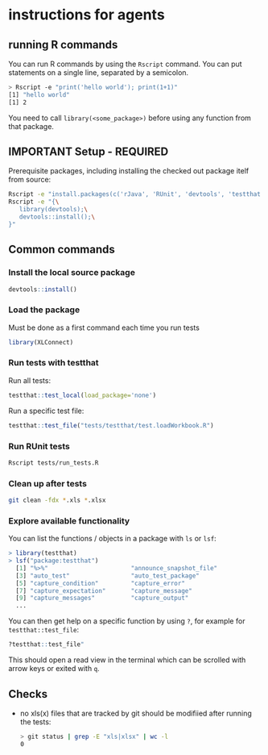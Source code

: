 # instructions for agents

## running R commands

You can run R commands by using the `Rscript` command. You can put statements on a single line, separated by a semicolon.

```sh
> Rscript -e "print('hello world'); print(1+1)"
[1] "hello world"
[1] 2
```

You need to call `library(<some_package>)` before using any function from that package.

## IMPORTANT Setup - REQUIRED

Prerequisite packages, including installing the checked out package itelf from source:

```sh
Rscript -e "install.packages(c('rJava', 'RUnit', 'devtools', 'testthat'))"
Rscript -e "{\
   library(devtools);\
   devtools::install();\
}"
```

## Common commands

### Install the local source package

```R
devtools::install()
```

### Load the package

Must be done as a first command each time you run tests

```R
library(XLConnect)
```

### Run tests with testthat

Run all tests:

```R
testthat::test_local(load_package='none')
```

Run a specific test file:

```R
testthat::test_file("tests/testthat/test.loadWorkbook.R")
```

### Run RUnit tests

```sh
Rscript tests/run_tests.R
```

### Clean up after tests

```sh
git clean -fdx *.xls *.xlsx
```

### Explore available functionality

You can list the functions / objects in a package with `ls` or `lsf`:

```R
> library(testthat)
> lsf("package:testthat")
  [1] "%>%"                       "announce_snapshot_file"   
  [3] "auto_test"                 "auto_test_package"        
  [5] "capture_condition"         "capture_error"            
  [7] "capture_expectation"       "capture_message"          
  [9] "capture_messages"          "capture_output"
  ...
```

You can then get help on a specific function by using `?`,
for example for `testthat::test_file`:

```R
?testthat::test_file"
```

This should open a read view in the terminal which can be scrolled with arrow keys or exited with `q`.

## Checks

- no xls(x) files that are tracked by git should be modifiied after running the tests:

   ```sh
   > git status | grep -E "xls|xlsx" | wc -l
   0
   ```
